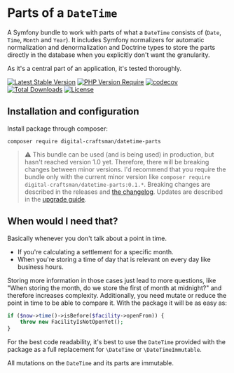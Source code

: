 # Parts of a `DateTime`

A Symfony bundle to work with parts of what a `DateTime` consists of (`Date`, `Time`, `Month` and `Year`). 
It includes Symfony normalizers for automatic normalization and denormalization and Doctrine types to store the parts directly in the database when you explicitly don't want the granularity. 

As it's a central part of an application, it's tested thoroughly.

[![Latest Stable Version](http://poser.pugx.org/digital-craftsman/datetime-parts/v)](https://packagist.org/packages/digital-craftsman/datetime-parts)
[![PHP Version Require](http://poser.pugx.org/digital-craftsman/datetime-parts/require/php)](https://packagist.org/packages/digital-craftsman/datetime-parts)
[![codecov](https://codecov.io/gh/digital-craftsman-de/datetime-parts/branch/main/graph/badge.svg?token=BL0JKZYLBG)](https://codecov.io/gh/digital-craftsman-de/datetime-parts)
[![Total Downloads](http://poser.pugx.org/digital-craftsman/datetime-parts/downloads)](https://packagist.org/packages/digital-craftsman/datetime-parts)
[![License](http://poser.pugx.org/digital-craftsman/datetime-parts/license)](https://packagist.org/packages/digital-craftsman/datetime-parts)

## Installation and configuration

Install package through composer:

```shell
composer require digital-craftsman/datetime-parts
```

> ⚠️ This bundle can be used (and is being used) in production, but hasn't reached version 1.0 yet. Therefore, there will be breaking changes between minor versions. I'd recommend that you require the bundle only with the current minor version like `composer require digital-craftsman/datetime-parts:0.1.*`. Breaking changes are described in the releases and [the changelog](./CHANGELOG.md). Updates are described in the [upgrade guide](./UPGRADE.md).

## When would I need that?

Basically whenever you don't talk about a point in time.

- If you're calculating a settlement for a specific month.
- When you're storing a time of day that is relevant on every day like business hours.

Storing more information in those cases just lead to more questions, like "When storing the month, do we store the first of month at midnight?" and therefore increases complexity. Additionally, you need mutate or reduce the point in time to be able to compare it. With the package it will be as easy as:

```php
if ($now->time()->isBefore($facility->openFrom)) {
    throw new FacilityIsNotOpenYet();
}
```

For the best code readability, it's best to use the `DateTime` provided with the package as a full replacement for `\DateTime` or `\DateTimeImmutable`. 

All mutations on the `DateTime` and its parts are immutable.
